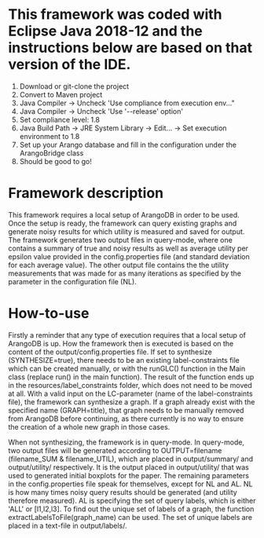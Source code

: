 # This framework was coded with Eclipse Java 2018-12 and the instructions below are based on that version of the IDE.
1. Download or git-clone the project
2. Convert to Maven project
3. Java Compiler -> Uncheck 'Use compliance from execution env..."
4. Java Compiler -> Uncheck 'Use '--release' option'
5. Set compliance level: 1.8
6. Java Build Path -> JRE System Library -> Edit... -> Set execution environment to 1.8
7. Set up your Arango database and fill in the configuration under the ArangoBridge class
8. Should be good to go!

# Framework description
This framework requires a local setup of ArangoDB in order to be used. 
Once the setup is ready, the framework can query existing graphs and generate 
noisy results for which utility is measured and saved for output. The framework 
generates two output files in query-mode, where one contains a summary of true 
and noisy results as well as average utility per epsilon value provided in the 
config.properties file (and standard deviation for each average value). The other 
output file contains the the utility measurements that was made for as many iterations 
as specified by the parameter in the configuration file (NL).

# How-to-use
Firstly a reminder that any type of execution requires that a local setup of ArangoDB 
is up. How the framework then is executed is based on the content of the output/config.properties 
file. If set to synthesize (SYNTHESIZE=true), there needs to be an existing label-constraints 
file which can be created manually, or with the runGLC() function in the Main class (replace 
run() in the main function). The result of the function ends up in the resources/label_constraints 
folder, which does not need to be moved at all. With a valid input on the LC-parameter (name 
of the label-constraints file), the framework can synthesize a graph. If a graph already 
exist with the specified name (GRAPH=title), that graph needs to be manually removed from 
ArangoDB before continuing, as there currently is no way to ensure the creation of a whole new 
graph in those cases. 

When not synthesizing, the framework is in query-mode. In query-mode, two output files will 
be generated according to OUTPUT=filename (filename_SUM & filename_UTIL), which are placed 
in output/summary/ and output/utility/ respectively. It is the output placed in output/utility/ 
that was used to generated initial boxplots for the paper. The remaining parameters in the 
config.properties file speak for themselves, except for NL and AL. NL is how many times noisy 
query results should be generated (and utility therefore measured). AL is specifying the set 
of query labels, which is either 'ALL' or [l1,l2,l3]. To find out the unique set of labels 
of a graph, the function extractLabelsToFile(graph_name) can be used. The set of unique 
labels are placed in a text-file in output/labels/.
